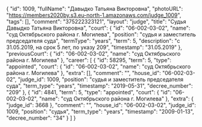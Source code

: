 {
    "id": 1009,
    "fullName": "Давыдко Татьяна Викторовна",
    "photoURL": "https://members2020by.s3.eu-north-1.amazonaws.com/judge_1009",
    "tags": [],
    "comment": "375222323121",
    "layout": "judge",
    "title": "Судья Давыдко Татьяна Викторовна",
    "court": {
        "id": "06-002-03-02",
        "name": "суд Октябрьского района г. Могилева",
        "position": "судья и заместитель председателя суда",
        "termType": "years",
        "term": 5,
        "description": "c 31.05.2019, на срок 5 лет, по указу 209",
        "timestamp": "31.05.2019"
    },
    "previousCourt": {
        "id": "06-002-03-02",
        "name": "суд Октябрьского района г. Могилева"
    },
    "career": [
        {
            "id": 58295,
            "term": 5,
            "type": "appointed",
            "court": {
                "id": "06-002-03-02",
                "name": "суд Октябрьского района г. Могилева"
            },
            "extra": [],
            "comment": "",
            "house_id": "06-002-03-02",
            "judge_id": 1009,
            "position": "судья и заместитель председателя суда",
            "term_type": "years",
            "timestamp": "2019-05-31",
            "decree_number": "209"
        },
        {
            "id": 4841,
            "term": 5,
            "type": "appointed",
            "court": {
                "id": "06-002-03-02",
                "name": "суд Октябрьского района г. Могилева"
            },
            "extra": {
                "judge_id": 3668
            },
            "comment": "",
            "house_id": "06-002-03-02",
            "judge_id": 1009,
            "position": "судья",
            "term_type": "years",
            "timestamp": "2009-01-13",
            "decree_number": "34"
        }
    ]
}